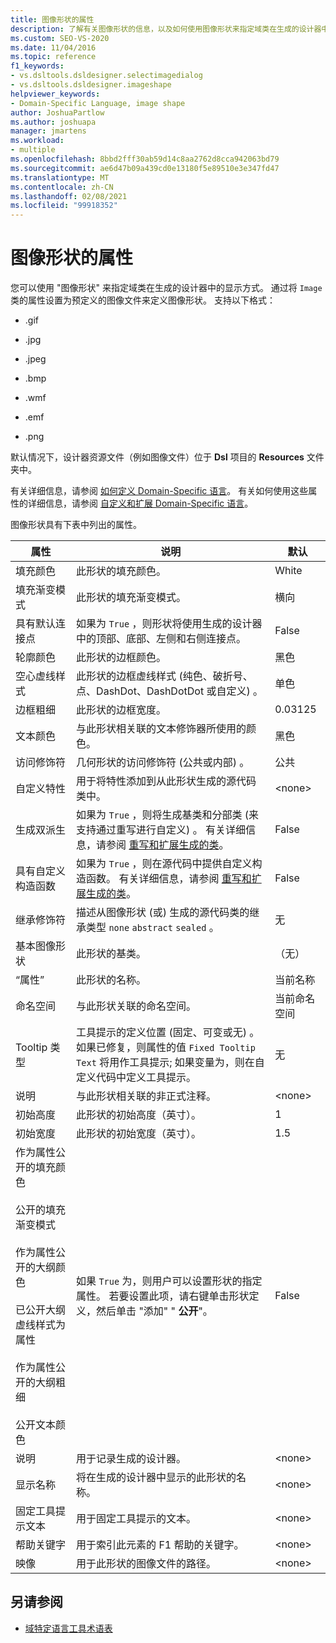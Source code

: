 ```yaml
---
title: 图像形状的属性
description: 了解有关图像形状的信息，以及如何使用图像形状来指定域类在生成的设计器中的显示方式。
ms.custom: SEO-VS-2020
ms.date: 11/04/2016
ms.topic: reference
f1_keywords:
- vs.dsltools.dsldesigner.selectimagedialog
- vs.dsltools.dsldesigner.imageshape
helpviewer_keywords:
- Domain-Specific Language, image shape
author: JoshuaPartlow
ms.author: joshuapa
manager: jmartens
ms.workload:
- multiple
ms.openlocfilehash: 8bbd2fff30ab59d14c8aa2762d8cca942063bd79
ms.sourcegitcommit: ae6d47b09a439cd0e13180f5e89510e3e347fd47
ms.translationtype: MT
ms.contentlocale: zh-CN
ms.lasthandoff: 02/08/2021
ms.locfileid: "99918352"
---
```

# <a name="properties-of-image-shapes"></a>图像形状的属性

您可以使用 "图像形状" 来指定域类在生成的设计器中的显示方式。 通过将 `Image` 类的属性设置为预定义的图像文件来定义图像形状。 支持以下格式：

- .gif

- .jpg

- .jpeg

- .bmp

- .wmf

- .emf

- .png

默认情况下，设计器资源文件（例如图像文件）位于 **Dsl** 项目的 **Resources** 文件夹中。

有关详细信息，请参阅 [如何定义 Domain-Specific 语言](../modeling/how-to-define-a-domain-specific-language.md)。 有关如何使用这些属性的详细信息，请参阅 [自定义和扩展 Domain-Specific 语言](../modeling/customizing-and-extending-a-domain-specific-language.md)。

图像形状具有下表中列出的属性。

|属性|说明|默认|
|-|-|-|
|填充颜色|此形状的填充颜色。|White|
|填充渐变模式|此形状的填充渐变模式。|横向|
|具有默认连接点|如果为 `True` ，则形状将使用生成的设计器中的顶部、底部、左侧和右侧连接点。|False|
|轮廓颜色|此形状的边框颜色。|黑色|
|空心虚线样式|此形状的边框虚线样式 (纯色、破折号、点、DashDot、DashDotDot 或自定义) 。|单色|
|边框粗细|此形状的边框宽度。|0.03125|
|文本颜色|与此形状相关联的文本修饰器所使用的颜色。|黑色|
|访问修饰符|几何形状的访问修饰符 (公共或内部) 。|公共|
|自定义特性|用于将特性添加到从此形状生成的源代码类中。|\<none>|
|生成双派生|如果为 `True` ，则将生成基类和分部类 (来支持通过重写进行自定义) 。 有关详细信息，请参阅 [重写和扩展生成的类](../modeling/overriding-and-extending-the-generated-classes.md)。|False|
|具有自定义构造函数|如果为 `True` ，则在源代码中提供自定义构造函数。 有关详细信息，请参阅 [重写和扩展生成的类](../modeling/overriding-and-extending-the-generated-classes.md)。|False|
|继承修饰符|描述从图像形状 (或) 生成的源代码类的继承类型 `none` `abstract` `sealed` 。|无|
|基本图像形状|此形状的基类。|（无）|
|“属性”|此形状的名称。|当前名称|
|命名空间|与此形状关联的命名空间。|当前命名空间|
|Tooltip 类型|工具提示的定义位置 (固定、可变或无) 。 如果已修复，则属性的值 `Fixed Tooltip Text` 将用作工具提示; 如果变量为，则在自定义代码中定义工具提示。|无|
|说明|与此形状相关联的非正式注释。|\<none>|
|初始高度|此形状的初始高度（英寸）。|1|
|初始宽度|此形状的初始宽度（英寸）。|1.5|
|作为属性公开的填充颜色<br /><br /> 公开的填充渐变模式<br /><br /> 作为属性公开的大纲颜色<br /><br /> 已公开大纲虚线样式为属性<br /><br /> 作为属性公开的大纲粗细<br /><br /> 公开文本颜色|如果 `True` 为，则用户可以设置形状的指定属性。 若要设置此项，请右键单击形状定义，然后单击 "添加" " **公开**"。|False|
|说明|用于记录生成的设计器。|\<none>|
|显示名称|将在生成的设计器中显示的此形状的名称。|\<none>|
|固定工具提示文本|用于固定工具提示的文本。|\<none>|
|帮助关键字|用于索引此元素的 F1 帮助的关键字。|\<none>|
|映像|用于此形状的图像文件的路径。|\<none>|

## <a name="see-also"></a>另请参阅

- [域特定语言工具术语表](/previous-versions/bb126564(v=vs.100))